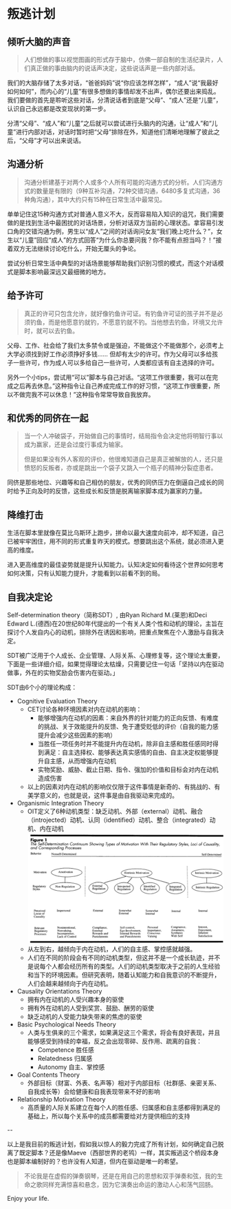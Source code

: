 # 叛逃计划

## 倾听大脑的声音
>  人们想做的事以视觉图画的形式存于脑中，仿佛一部自制的生活纪录片，人们真正做的事由脑内的说话声决定，这些说话声是一些内部对话。

我们的大脑存储了太多对话，“爸爸妈妈”说“你应该怎样怎样”，“成人”说“我最好如何如何”，而内心的“儿童”有很多想做的事情却发不出声，偶尔还要出来捣乱。我们要做的首先是聆听这些对话，分清说话者到底是“父母”、“成人”还是“儿童”，认识自己永远都是改变现状的第一步。

分清“父母”、“成人”和“儿童”之后就可以尝试进行头脑内的沟通，让“成人”和“儿童”进行内部对话，对话时暂时把“父母”排除在外，知道他们清晰地理解了彼此之后，“父母”才可以出来说话。

## 沟通分析
> 沟通分析建基于对两个人或多个人所有可能的沟通方式的分析。人们沟通方式的数量是有限的（9种互补沟通，72种交错沟通，6480多复式沟通，36种角沟通），其中大约只有15种在日常生活中最常见。

单单记住这15种沟通方式对普通人意义不大，反而容易陷入知识的诅咒，我们需要做的是找到生活中最困扰的对话场景，分析对话双方当前的心理状态。拿容易引发口角的交错沟通为例，男生以“成人”之间的对话询问女友“我们晚上吃什么？”，女生以“儿童”回应“成人”的方式回答“为什么你总要问我？你不能有点担当吗？！”接着双方无法继续讨论吃什么，开始无厘头的争论。

尝试分析日常生活中典型的对话场景能够帮助我们识别习惯的模式，而这个对话模式是脚本影响最深远又最细微的地方。

## 给予许可
> 真正的许可只包含允许，就好像钓鱼许可证。有钓鱼许可证的孩子并不是必须钓鱼，而是他愿意钓就钓，不愿意钓就不钓。当他想去钓鱼，环境又允许时，就可以去钓鱼。

父母、工作、社会给了我们太多禁令或是强迫，不能做这个不能做那个，必须考上大学必须找到好工作必须挣好多钱…… 但却有太少的许可。作为父母可以多给孩子一些许可，作为成人可以多给自己一些许可，人类都应该有自主选择的许可。

另外一个小tips，尝试用“可以”脚本与自己对话。“这项工作很重要，我可以在完成之后再去休息。”这种指令让自己养成完成工作的好习惯，“这项工作很重要，所以不做完我不可以休息！”这种指令常常导致自我放弃。

## 和优秀的同侪在一起
> 当一个人冲破袋子，开始做自己的事情时，结局指令会决定他将明智行事以成为赢家，还是会过度行事成为输家。
> 
> 但是如果没有外人客观的评价，他很难知道自己是真正被解放的人，还只是愤怒的反叛者，亦或是跳出一个袋子又跳入一个瓶子的精神分裂症患者。

同侪是那些地位、兴趣等和自己相仿的朋友，优秀的同侪压力在倒逼自己成长的同时给予正向及时的反馈，这些成长和反馈是脱离输家脚本成为赢家的力量。

## 降维打击
生活在脚本里就像在莫比乌斯环上跑步，拼命以最大速度向前冲，却不知道，自己已被牢牢困住，用不同的形式重复昨天的模式。想要跳出这个系统，就必须进入更高的维度。

进入更高维度的最佳姿势就是提升认知能力。认知决定如何看待这个世界如何思考如何决策，只有认知能力提升，才能看到以前看不到的局。

## 自我决定论
Self-determination theory（简称SDT）, 由Ryan Richard M.(莱恩)和Deci Edward L.(德西)在20世纪80年代提出的一个有关人类个性和动机的理论，主旨在探讨个人发自内心的动机，排除外在诱因和影响，把重点聚焦在个人激励与自我决定。

SDT被广泛用于个人成长、企业管理、人际关系、心理修复等，这个理论太重要，下面是一些详细介绍，如果觉得理论太枯燥，只需要记住一句话「坚持以内在驱动做事，外在的实物奖励会伤害内在驱动。」

SDT由6个小的理论构成：

* Cognitive Evaluation Theory
    * CET讨论各种环境因素对内在动机的影响：
        * 能够增强内在动机的因素：来自外界的针对能力的正向反馈、有难度的挑战、关于效能提升的反馈、免于遭受贬低的评价（自我的能力感提升会减少这些因素的影响）
        * 当胜任一项任务时并不能提升内在动机，除非自主感和胜任感同时得到满足：自主选择权、能够表达真实感情的自由、自主决定权能够提升自主感，从而增强内在动机
        * 实物奖励、威胁、截止日期、指令、强加的价值和目标会对内在动机造成伤害
    * 以上的因素对内在动机的影响仅仅限于这件事情是新奇的、有挑战的、有美学意义的，也就是说，这件事是由自我驱动来完成的。
* Organismic Integration Theory
    * OIT定义了6种动机类型：缺乏动机、外部（external）动机、融合（introjected）动机、认同（identified）动机、整合（integrated）动机、内在动机 ![](3.png)
    * 从左到右，越倾向于内在动机，人们的自主感、掌控感就越强。
    * 人们在不同的阶段会有不同的动机类型，但这并不是一个成长轨迹，并不是说每个人都会经历所有的类型。人们的动机类型取决于之前的人生经验和当下的环境因素。但研究表明，随着认知能力和自我意识的不断提升，人们会越来越倾向于内在动机。
* Causality Orientations Theory
    * 拥有内在动机的人受兴趣本身的驱使
    * 拥有外在动机的人受到奖赏、鼓励、酬劳的驱使
    * 缺乏动机的人受能力缺失带来的焦虑的驱使
* Basic Psychological Needs Theory
    * 人类与生俱来的三个需求，如果满足这三个需求，将会有良好表现，并且能够感受到持续的幸福，反之会出现零碎、反作用、疏离的自我：
        * Competence  胜任感
        * Relatedness 归属感
        * Autonomy 自主、掌控感
* Goal Contents Theory
    * 外部目标（财富、外表、名声等）相对于内部目标（社群感、亲密关系、自我成长等）会给健康和自我表现带来不好的影响
* Relationship Motivation Theory
    * 高质量的人际关系建立在每个人的胜任感、归属感和自主感都得到满足的基础上，所以每个关系中的成员都需要给对方提供相应的支持

--

以上是我目前的叛逃计划，假如我以惊人的毅力完成了所有计划，如何确定自己脱离了既定脚本？还是像Maeve（西部世界的老鸨）一样，其实叛逃这个桥段本身也是脚本编制好的？也许没有人知道，但内在驱动是唯一的希望。

> 不论我是在虚假的弹奏钢琴，还是在用自己的思想和双手弹奏和弦，我的生命之歌同样充满惊喜和悬念，因为它演奏出命运的激动人心和荡气回肠。

Enjoy your life.